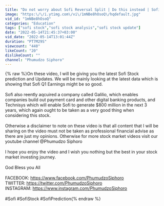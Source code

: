 ```yaml
---
title: "Do not worry about Sofi Reversal Split | Do this instead | Sofi stock Prediction and Updates"
image: "https:\/\/i.ytimg.com\/vi\/1mNBe8hOsoQ\/hqdefault.jpg"
vid_id: "1mNBe8hOsoQ"
categories: "Education"
tags: ["sofi stock","sofi stock analysis","sofi stock update"]
date: "2022-05-14T21:45:37+03:00"
vid_date: "2022-05-14T13:01:44Z"
duration: "PT7M29S"
viewcount: "440"
likeCount: "20"
dislikeCount: ""
channel: "Phumudzo Siphoro"
---
```

{% raw %}On these video, I will be giving you the latest Sofi Stock prediction and Updates. We will be mainly looking at the latest data which is showing that Sofi Q1 Earnings might be so good.<br /><br />Sofi also reently aqcuired a company called Galilio, which enables companies build out payment card and other digital banking products, and Technisys which will enable Sofi to generate $800 million in the next 3 years, which again ought to be taken as a very good thing when considering this stock.<br /><br />Otherwise a disclaimer to note on these video is that all content that I will be sharing on the video must not be taken as professional financial advise as there are just my opinions. Otherwise for more stock market videos visit our youtube channel  @Phumudzo Siphoro<br /><br />I hope you enjoy the video and I wish you nothing but the best in your stock market investing journey.<br /><br />God Bless you All<br /><br />FACEBOOK:  <a rel="nofollow" target="blank" href="https://www.facebook.com/PhumudzoSiphoro">https://www.facebook.com/PhumudzoSiphoro</a><br />TWITTER:  <a rel="nofollow" target="blank" href="https://twitter.com/PhumudzoSiphoro">https://twitter.com/PhumudzoSiphoro</a><br />INSTAGRAM:  <a rel="nofollow" target="blank" href="https://www.instagram.com/PhumudzoSiphoro">https://www.instagram.com/PhumudzoSiphoro</a><br /><br />#Sofi #SofiStock #SofiPrediction{% endraw %}
